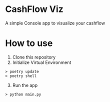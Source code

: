 # CashFlow Viz

A simple Console app to visualize your cashflow

# How to use

1. Clone this repository
2. Initialize Virtual Environment
```
> poetry update
> poetry shell
```
3. Run the app
```
> python main.py
```

